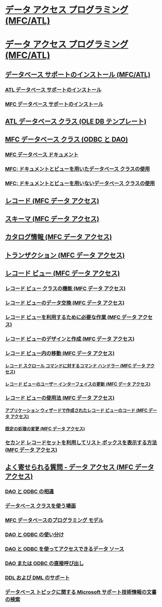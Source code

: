 # [データ アクセス プログラミング (MFC/ATL)](data-access-programming-mfc-atl.md)
# [データ アクセス プログラミング (MFC/ATL)](data-access-programming-mfc-atl.md)
## [データベース サポートのインストール (MFC/ATL)](installing-database-support-mfc-atl.md)
### [ATL データベース サポートのインストール](installing-atl-database-support.md)
### [MFC データベース サポートのインストール](installing-mfc-database-support.md)
## [ATL データベース クラス (OLE DB テンプレート)](atl-database-classes-ole-db-templates.md)
## [MFC データベース クラス (ODBC と DAO)](mfc-database-classes-odbc-and-dao.md)
### [MFC データベース ドキュメント](mfc-database-documentation.md)
### [MFC: ドキュメントとビューを用いたデータベース クラスの使用](mfc-using-database-classes-with-documents-and-views.md)
### [MFC: ドキュメントとビューを用いないデータベース クラスの使用](mfc-using-database-classes-without-documents-and-views.md)
## [レコード (MFC データ アクセス)](record-mfc-data-access.md)
## [スキーマ (MFC データ アクセス)](schema-mfc-data-access.md)
## [カタログ情報 (MFC データ アクセス)](catalog-information-mfc-data-access.md)
## [トランザクション (MFC データ アクセス)](transactions-mfc-data-access.md)
## [レコード ビュー (MFC データ アクセス)](record-views-mfc-data-access.md)
### [レコード ビュー クラスの機能 (MFC データ アクセス)](features-of-record-view-classes-mfc-data-access.md)
### [レコード ビューのデータ交換 (MFC データ アクセス)](data-exchange-for-record-views-mfc-data-access.md)
### [レコード ビューを利用するために必要な作業 (MFC データ アクセス)](your-role-in-working-with-a-record-view-mfc-data-access.md)
### [レコード ビューのデザインと作成 (MFC データ アクセス)](designing-and-creating-a-record-view-mfc-data-access.md)
### [レコード ビュー内の移動 (MFC データ アクセス)](supporting-navigation-in-a-record-view-mfc-data-access.md)
#### [レコード スクロール コマンドに対するコマンド ハンドラー (MFC データ アクセス)](command-handlers-for-record-scrolling-mfc-data-access.md)
#### [レコード ビューのユーザー インターフェイスの更新 (MFC データ アクセス)](user-interface-updating-for-record-views-mfc-data-access.md)
### [レコード ビューの使用法 (MFC データ アクセス)](using-a-record-view-mfc-data-access.md)
#### [アプリケーション ウィザードで作成されたレコード ビューのコード (MFC データ アクセス)](record-view-code-created-by-application-wizard-mfc-data-access.md)
#### [既定の処理の変更 (MFC データ アクセス)](changes-you-might-make-to-the-default-code-mfc-data-access.md)
### [セカンド レコードセットを利用してリスト ボックスを表示する方法 (MFC データ アクセス)](filling-a-list-box-from-a-second-recordset-mfc-data-access.md)
## [よく寄せられる質問 - データ アクセス (MFC データ アクセス)](data-access-frequently-asked-questions-mfc-data-access.md)
### [DAO と ODBC の相違](what-are-dao-and-odbc-q.md)
### [データベース クラスを使う場面](when-should-i-use-the-database-classes-q.md)
### [MFC データベースのプログラミング モデル](what-is-the-mfc-database-programming-model-q.md)
### [DAO と ODBC の使い分け](should-i-use-dao-or-odbc-q.md)
### [DAO と ODBC を使ってアクセスできるデータ ソース](what-data-sources-can-i-access-with-dao-and-odbc-q.md)
### [DAO または ODBC の直接呼び出し](can-i-call-dao-or-odbc-directly-q.md)
### [DDL および DML のサポート](are-ddl-and-dml-supported-q.md)
### [データベース トピックに関する Microsoft サポート技術情報の文書の検索](where-can-i-find-microsoft-knowledge-base-articles-on-database-topics-q.md)
